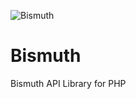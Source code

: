 ![Bismuth](http://php-oop.net/~andrew/logos/Bismuth-logo.png)

Bismuth
=======

Bismuth API Library for PHP
